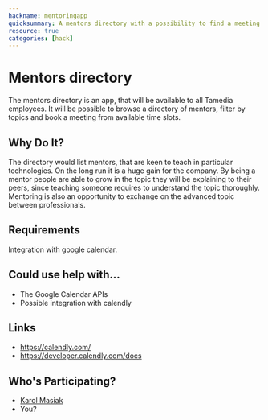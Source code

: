 ```yaml
---
hackname: mentoringapp
quicksummary: A mentors directory with a possibility to find a meeting slot
resource: true
categories: [hack]
---
```


Mentors directory
========

The mentors directory is an app, that will be available to all Tamedia employees. It will be possible to browse a
directory of mentors, filter by topics and book a meeting from available time slots.

Why Do It?
----------
The directory would list mentors, that are keen to teach in particular technologies. On the long run
it is a huge gain for the company. By being a mentor people are able to grow in the topic they will be explaining to their peers,
since teaching someone requires to understand the topic thoroughly.
Mentoring is also an opportunity to exchange on the advanced topic between professionals.

Requirements
------------

Integration with google calendar. 

Could use help with...
----------------------

- The Google Calendar APIs
- Possible integration with calendly

Links
-----

- https://calendly.com/
- https://developer.calendly.com/docs

Who's Participating?
--------------------

* [Karol Masiak](/tamedia-hackdays/whoami/karolmasiak)
* You?

